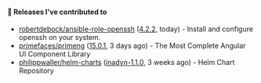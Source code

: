 #### 🔭 Releases I've contributed to

- [robertdebock/ansible-role-openssh](https://github.com/robertdebock/ansible-role-openssh) ([4.2.2](https://github.com/robertdebock/ansible-role-openssh/releases/tag/4.2.2), today) - Install and configure openssh on your system.
- [primefaces/primeng](https://github.com/primefaces/primeng) ([15.0.1](https://github.com/primefaces/primeng/releases/tag/15.0.1), 3 days ago) - The Most Complete Angular UI Component Library
- [philippwaller/helm-charts](https://github.com/philippwaller/helm-charts) ([inadyn-1.1.0](https://github.com/philippwaller/helm-charts/releases/tag/inadyn-1.1.0), 3 weeks ago) - Helm Chart Repository
